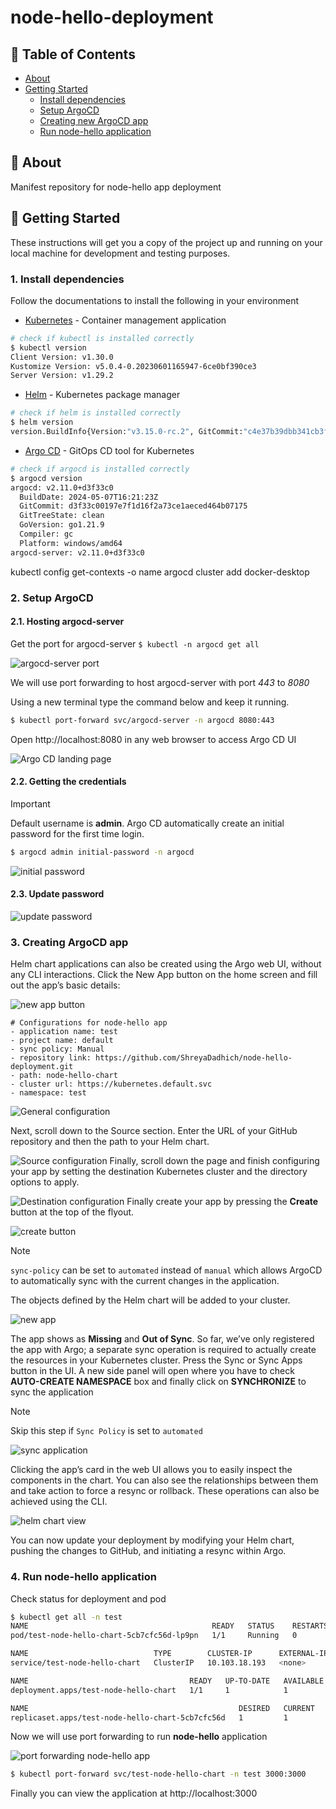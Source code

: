 # node-hello-deployment

## 📝 Table of Contents
- [About](#about)
- [Getting Started](#getting_started)
  - [Install dependencies](#prerequisites)
  - [Setup ArgoCD](#argocd-setup)
  - [Creating new ArgoCD app](#argocd-app)
  - [Run node-hello application](#node-hello)

## 🧐 About <a name = "about"></a>
Manifest repository for node-hello app deployment

## 🏁 Getting Started <a name = "getting_started"></a>
These instructions will get you a copy of the project up and running on your local machine for development and testing purposes. 

### 1. Install dependencies <a name = "prerequisites"></a>
Follow the documentations to install the following in your environment
- [Kubernetes](https://kubernetes.io/docs/setup/) - Container management application
```bash
# check if kubectl is installed correctly
$ kubectl version
Client Version: v1.30.0
Kustomize Version: v5.0.4-0.20230601165947-6ce0bf390ce3
Server Version: v1.29.2
```
- [Helm](https://helm.sh/docs/intro/install/) - Kubernetes package manager
```bash
# check if helm is installed correctly
$ helm version
version.BuildInfo{Version:"v3.15.0-rc.2", GitCommit:"c4e37b39dbb341cb3f716220df9f9d306d123a58", GitTreeState:"clean", GoVersion:"go1.22.2"}
```
- [Argo CD](https://argo-cd.readthedocs.io/en/stable/getting_started/) - GitOps CD tool for Kubernetes

```bash
# check if argocd is installed correctly
$ argocd version
argocd: v2.11.0+d3f33c0
  BuildDate: 2024-05-07T16:21:23Z
  GitCommit: d3f33c00197e7f1d16f2a73ce1aeced464b07175
  GitTreeState: clean
  GoVersion: go1.21.9
  Compiler: gc
  Platform: windows/amd64
argocd-server: v2.11.0+d3f33c0
```
kubectl config get-contexts -o name
argocd cluster add docker-desktop

### 2. Setup ArgoCD <a name = "argocd-setup"></a>
#### 2.1. Hosting argocd-server 
Get the port for argocd-server 
`$ kubectl -n argocd get all`

![argocd-server port](documentation/image-3.png)

We will use port forwarding to host argocd-server with port *443* to *8080*

Using a new terminal type the command below and keep it running.

```bash
$ kubectl port-forward svc/argocd-server -n argocd 8080:443
```
Open http://localhost:8080 in any web browser to access Argo CD UI

![Argo CD landing page](documentation/landing-page.png)

#### 2.2. Getting the credentials
> [!IMPORTANT] 
> Default username is **admin**.
> Argo CD automatically create an initial password for the first time login.

```bash
$ argocd admin initial-password -n argocd
```
![initial password](documentation/initial_password.png)

#### 2.3. Update password
![update password](documentation/update-password.png)

### 3. Creating ArgoCD app <a name = "argocd-app"></a>

Helm chart applications can also be created using the Argo web UI, without any CLI interactions. Click the New App button on the home screen and fill out the app’s basic details:

![new app button](documentation/new-app-button.png)

``` 
# Configurations for node-hello app
- application name: test
- project name: default
- sync policy: Manual
- repository link: https://github.com/ShreyaDadhich/node-hello-deployment.git
- path: node-hello-chart
- cluster url: https://kubernetes.default.svc
- namespace: test
```

![General configuration](documentation/general-config.png)

Next, scroll down to the Source section. Enter the URL of your GitHub repository and then the path to your Helm chart.

![Source configuration](documentation/source-config.png)
Finally, scroll down the page and finish configuring your app by setting the destination Kubernetes cluster and the directory options to apply.

![Destination configuration](documentation/dest-config.png)
Finally create your app by pressing the **Create** button at the top of the flyout.

![create button](documentation/create-button.png)

> [!NOTE]  
> `sync-policy` can be set to `automated` instead of `manual` which allows ArgoCD to automatically sync with the current changes in the application.

The objects defined by the Helm chart will be added to your cluster. 

![new app](documentation/new-app.png)

The app shows as **Missing** and **Out of Sync**. So far, we’ve only registered the app with Argo; a separate sync operation is required to actually create the resources in your Kubernetes cluster. Press the Sync or Sync Apps button in the UI. A new side panel will open where you have to check **AUTO-CREATE NAMESPACE** box and finally click on **SYNCHRONIZE** to sync the application

>[!NOTE] 
> Skip this step if `Sync Policy` is set to `automated`

![sync application](documentation/sync-application.png)


Clicking the app’s card in the web UI allows you to easily inspect the components in the chart. You can also see the relationships between them and take action to force a resync or rollback. These operations can also be achieved using the CLI.

![helm chart view](documentation/helm-chart-view.png)

You can now update your deployment by modifying your Helm chart, pushing the changes to GitHub, and initiating a resync within Argo.

### 4. Run node-hello application <a name = "node-hello"></a>

Check status for deployment and pod

```bash
$ kubectl get all -n test
NAME                                         READY   STATUS    RESTARTS   AGE
pod/test-node-hello-chart-5cb7cfc56d-lp9pn   1/1     Running   0          46m

NAME                            TYPE        CLUSTER-IP      EXTERNAL-IP   PORT(S)    AGE
service/test-node-hello-chart   ClusterIP   10.103.18.193   <none>        3000/TCP   46m

NAME                                    READY   UP-TO-DATE   AVAILABLE   AGE
deployment.apps/test-node-hello-chart   1/1     1            1           46m

NAME                                               DESIRED   CURRENT   READY   AGE
replicaset.apps/test-node-hello-chart-5cb7cfc56d   1         1         1       46m
```

Now we will use port forwarding to run **node-hello** application

![port forwarding node-hello app](documentation/host-app.png)

```bash
$ kubectl port-forward svc/test-node-hello-chart -n test 3000:3000
```

Finally you can view the application at http://localhost:3000
